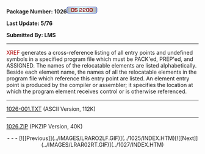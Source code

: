 <x-sas-window top="282" bottom="768" left="44" right="574">



<b>Package Number: 1026</b>![](../IMAGES/OS2200.JPG)


<b>Last Update: 5/76</b>


<b>Submitted By: LMS</b>


&#10;
- - -
<font color="#AF0000">XREF</font> generates a cross-reference listing
of all entry points and undefined symbols in a specified program file
which must be PACK'ed, PREP'ed, and ASSIGNED. The names of the
relocatable elements are listed alphabetically. Beside each element
name, the names of all the relocatable elements in the program file
which reference this entry point are listed. An element entry point
is produced by the compiler or assembler; it specifies the location
at which the program element receives control or is otherwise
referenced.


&#10;
- - -
[1026-001.TXT](1026-001.TXT)
(ASCII Version, 112K)


&#10;
- - -
[1026.ZIP](1026.ZIP)
(PKZIP Version, 40K)

<center>
- - -
[![[Previous]](../IMAGES/LRARO2LF.GIF)](../1025/INDEX.HTM)[![[Next]](../IMAGES/LRAR02RT.GIF)](../1027/INDEX.HTM)
</center>


</x-sas-window>